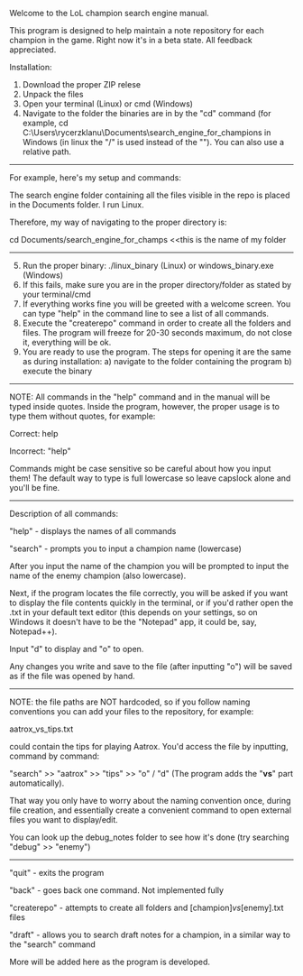 Welcome to the LoL champion search engine manual.

This program is designed to help maintain a note repository for each champion in the game.
Right now it's in a beta state. All feedback appreciated.

Installation:

1. Download the proper ZIP relese
2. Unpack the files
3. Open your terminal (Linux) or cmd (Windows)
4. Navigate to the folder the binaries are in by the "cd" command (for example, cd C:\Users\rycerzklanu\Documents\search_engine_for_champions in Windows (in linux the "/" is used instead of the "\"). You can also use a relative path.

-----------------------

For example, here's my setup and commands:

The search engine folder containing all the files visible in the repo is placed in the Documents folder. I run Linux.

Therefore, my way of navigating to the proper directory is:

cd Documents/search_engine_for_champs   <<this is the name of my folder

-----------------------

5. Run the proper binary: ./linux_binary (Linux) or windows_binary.exe (Windows)
6. If this fails, make sure you are in the proper directory/folder as stated by your terminal/cmd
7. If everything works fine you will be greeted with a welcome screen. You can type "help" in the command line to see a list of all commands.
8. Execute the "createrepo" command in order to create all the folders and files. The program will freeze for 20-30 seconds maximum, do not close it, everything will be ok.
9. You are ready to use the program. The steps for opening it are the same as during installation:
    a) navigate to the folder containing the program
    b) execute the binary

----------------------- 

NOTE: All commands in the "help" command and in the manual will be typed inside quotes. Inside the program, however, the proper usage is to type them without quotes, for example: 

Correct: help 

Incorrect: "help" 

Commands might be case sensitive so be careful about how you input them!
The default way to type is full lowercase so leave capslock alone and you'll be fine.

-----------------------


Description of all commands:

"help" - displays the names of all commands

"search" - prompts you to input a champion name (lowercase)

After you input the name of the champion you will be prompted to input the name of the enemy champion (also lowercase).

Next, if the program locates the file correctly, you will be asked if you want to display the file contents quickly in the terminal, or if you'd rather open the .txt in your default text editor (this depends on your settings, so on Windows it doesn't have to be the "Notepad" app, it could be, say, Notepad++).

Input "d" to display and "o" to open.

Any changes you write and save to the file (after inputting "o") will be saved as if the file was opened by hand.

-----------------------

NOTE: the file paths are NOT hardcoded, so if you follow naming conventions you can add your files to the repository, for example:

aatrox_vs_tips.txt

could contain the tips for playing Aatrox. You'd access the file by inputting, command by command:

"search" >> "aatrox" >> "tips" >> "o" / "d" (The program adds the "__vs__" part automatically).

That way you only have to worry about the naming convention once, during file creation, and essentially create a convenient command to open external files you want to display/edit.

You can look up the debug_notes folder to see how it's done (try searching "debug" >> "enemy")

-----------------------

"quit" - exits the program

"back" - goes back one command. Not implemented fully

"createrepo" - attempts to create all folders and [champion]_vs_[enemy].txt files

"draft" - allows you to search draft notes for a champion, in a similar way to the "search" command

More will be added here as the program is developed.
